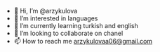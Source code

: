 - 👋 Hi, I’m @arzykulova
- 👀 I’m interested in languages
- 🌱 I’m currently learning turkish and english
- 💞️ I’m looking to collaborate on chanel
- 📫 How to reach me arzykulovaa06@gmail.com

<!---
arzykulova/arzykulova is a ✨ special ✨ repository because its `README.md` (this file) appears on your GitHub profile.
You can click the Preview link to take a look at your changes.
--->
